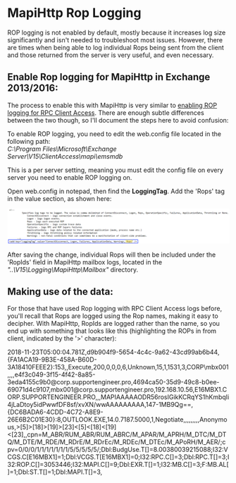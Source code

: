 <head>
<link rel="stylesheet" type="text/css" href="style.css">
</head>

# MapiHttp Rop Logging

ROP logging is not enabled by default, mostly because it increases log size significantly and isn't needed to troubleshoot most issues. However, there are times when being able to log individual Rops being sent from the client and those returned from the server is very useful, and even necessary.

## Enable Rop logging for MapiHttp in Exchange 2013/2016:

The process to enable this with MapiHttp is very similar to [enabling ROP logging for RPC Client Access](https://blogs.technet.microsoft.com/mahuynh/2014/09/22/enable-rop-logging-in-exchange-2010-and-2013/). There are enough subtle differences between the two though, so I'll document the steps here to avoid confusion:

To enable ROP logging, you need to edit the web.config file located in the following path:<br>
*C:\Program Files\Microsoft\Exchange Server\V15\ClientAccess\mapi\emsmdb*

This is a per server setting, meaning you must edit the config file on every server you need to enable ROP logging on.

Open web.config in notepad, then find the **LoggingTag**. Add the 'Rops' tag in the value section, as shown here:

<p><img src="img/web.config_enable.png" /></p>

After saving the change, individual Rops will then be included under the 'RopIds' field in MapiHttp mailbox logs, located in the  *"..\V15\Logging\MapiHttp\Mailbox"* directory.

## Making use of the data:

For those that have used Rop logging with RPC Client Access logs before, you'll recall that Rops are logged using the Rop names, making it easy to decipher. With MapiHttp, RopIds are logged rather than the name, so you end up with something that looks like this (highlighting the ROPs in from client, indicated by the '>' character):

<p class="indented console">
2018-11-23T05:00:04.781Z,d9b904f9-5654-4c4c-9a62-43cd99ab6b44,{FA1ACA19-9B3E-458A-B60D-3A18410FEEE2}:153,<null>,Execute,200,0,0,0,6,Unknown,15,1,1531,3,CORP\mbx001,,,,e4f3c049-3f15-4f42-8a85-3eda4155c9b0@corp.supportengineer.pro,4694ca50-35d9-49c8-b0ee-69071d4c9107,mbx001@corp.supportengineer.pro,192.168.10.56,E16MBX1.CORP.SUPPORTENGINEER.PRO,<null>,,MAPIAAAAAODR56rosIGikKCRqYS1hKmbqIi4jLaDtoy5idPwwfDF8sf/xvXN/wwAAAAAAAAA,147-1MB9Qg==,{DC6BADA6-4CDD-4C72-A8E9-26E6B2C01E30}:8,OUTLOOK.EXE,14.0.7187.5000,1,Negotiate,,,,,,,,,Anonymous,>[5]>[18]>[19]>[23]<[5]<[18]<[19]<[23],,cpn=M_ABR/RUM_ABR/RUM_ABRC/M_APAR/M_APRH/M_DTC/M_DTQ/M_DTE/M_RDE/M_RDrE/M_RDrEc/M_RDEc/M_DTEc/M_APoRH/M_AER/;cpv=0/0/0/1/1/1/1/1/1/1/5/5/5/5/5/;Dbl:BudgUse.T[]=8.00380039215088;I32:VCGS.C[E16MBX1]=1;Dbl:VCGS.T[E16MBX1]=0;I32:RPC.C[]=3;Dbl:RPC.T[]=3;I32:ROP.C[]=3053446;I32:MAPI.C[]=9;Dbl:EXR.T[]=1;I32:MB.C[]=3;F:MB.AL[]=1;Dbl:ST.T[]=1;Dbl:MAPI.T[]=3,
</p>
